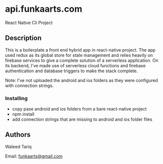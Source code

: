 # api.funkaarts.com

React Native Cli Project

## Description

This is a boilerplate a front end hybrid app in react-native project. The app used redux as its global store for state management and relies heavily on firebase services to give a complete solution of a serverless application.
On its backend, I've made use of serverless cloud functions and firebase authentication and database triggers to make the stack complete. 

Note: I've not uploaded the android and ios folders as they were configured with connection strings. 

### Installing

* copy pase android and ios folders from a bare react-native project
* npm install
* add connection strings that are missing to android and ios folder files

## Authors

Waleed Tariq

Email: funkaarts@gmail.com
